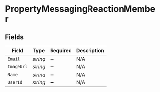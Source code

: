 # PropertyMessagingReactionMember


## Fields

| Field              | Type               | Required           | Description        |
| ------------------ | ------------------ | ------------------ | ------------------ |
| `Email`            | *string*           | :heavy_minus_sign: | N/A                |
| `ImageUrl`         | *string*           | :heavy_minus_sign: | N/A                |
| `Name`             | *string*           | :heavy_minus_sign: | N/A                |
| `UserId`           | *string*           | :heavy_minus_sign: | N/A                |